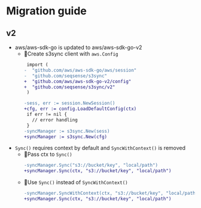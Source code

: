 # Migration guide

## v2

- aws/aws-sdk-go is updated to aws/aws-sdk-go-v2
  - 🔄Create s3sync client with `aws.Config`
    ```diff
     import (
    -  "github.com/aws/aws-sdk-go/aws/session"
    -  "github.com/seqsense/s3sync"
    +  "github.com/aws/aws-sdk-go-v2/config"
    +  "github.com/seqsense/s3sync/v2"
     )

    -sess, err := session.NewSession()
    +cfg, err := config.LoadDefaultConfig(ctx)
     if err != nil {
       // error handling
     }
    -syncManager := s3sync.New(sess)
    +syncManager := s3sync.New(cfg)
    ```
- `Sync()` requires context by default and `SyncWithContext()` is removed
  - 🔄Pass ctx to `Sync()`
    ```diff
    -syncManager.Sync("s3://bucket/key", "local/path")
    +syncManager.Sync(ctx, "s3://bucket/key", "local/path")
    ```
  - 🔄Use `Sync()` instead of `SyncWithContext()`
    ```diff
    -syncManager.SyncWithContext(ctx, "s3://bucket/key", "local/path")
    +syncManager.Sync(ctx, "s3://bucket/key", "local/path")
    ```
